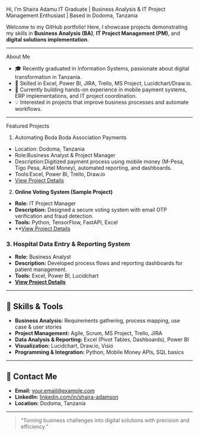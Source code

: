 Hi, I’m Shaira Adamu
IT Graduate | Business Analysis & IT Project Management Enthusiast | Based in Dodoma, Tanzania

Welcome to my GitHub portfolio! Here, I showcase projects demonstrating my skills in **Business Analysis (BA)**, **IT Project Management (PM)**, and **digital solutions implementation**.  

---

 About Me
- 🎓 Recently graduated in Information Systems, passionate about digital transformation in Tanzania.  
- 💼 Skilled in Excel, Power BI, JIRA, Trello, MS Project, Lucidchart/Draw.io.  
- 🌱 Currently building hands-on experience in mobile payment systems, ERP implementations, and IT project coordination.  
- 💡 Interested in projects that improve business processes and automate workflows.  

---

 Featured Projects

 1. Automating Boda Boda Association Payments
- Location: Dodoma, Tanzania  
- Role:Business Analyst & Project Manager  
- Description:Digitized payment process using mobile money (M-Pesa, Tigo Pesa, Airtel Money), automated reporting, and dashboards.  
- Tools:Excel, Power BI, Trello, Draw.io  
- [View Project Details](./BodaBoda_Payment_Project.md)  

2. **Online Voting System (Sample Project)**
- **Role:** IT Project Manager  
- **Description:** Designed a secure voting system with email OTP verification and fraud detection.  
- **Tools:** Python, TensorFlow, FastAPI, Excel  
- **[View Project Details](./VotingSystem_Project.md)  

### 3. Hospital Data Entry & Reporting System
- **Role:** Business Analyst  
- **Description:** Developed process flows and reporting dashboards for patient management.  
- **Tools:** Excel, Power BI, Lucidchart  
- **[View Project Details](./HospitalDataEntrySystem.md)**  

---

## 🔹 Skills & Tools
- **Business Analysis:** Requirements gathering, process mapping, use case & user stories  
- **Project Management:** Agile, Scrum, MS Project, Trello, JIRA  
- **Data Analysis & Reporting:** Excel (Pivot Tables, Dashboards), Power BI  
- **Visualization:** Lucidchart, Draw.io, Visio  
- **Programming & Integration:** Python, Mobile Money APIs, SQL basics  

---

## 🔹 Contact Me
- **Email:** your.email@example.com  
- **LinkedIn:** [linkedin.com/in/shaira-adamson](https://linkedin.com/in/shaira-adamu)  
- **Location:** Dodoma, Tanzania  

---

> “Turning business challenges into digital solutions with precision and efficiency.”

